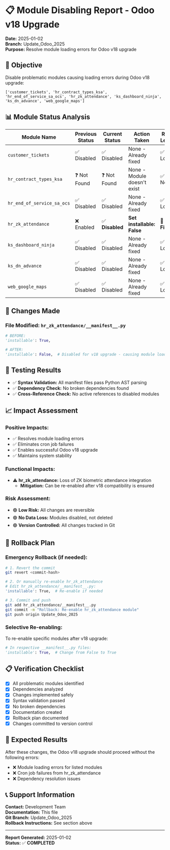 # 📋 Module Disabling Report - Odoo v18 Upgrade

**Date:** 2025-01-02  
**Branch:** Update_Odoo_2025  
**Purpose:** Resolve module loading errors for Odoo v18 upgrade  

## 🎯 **Objective**
Disable problematic modules causing loading errors during Odoo v18 upgrade:
```
['customer_tickets', 'hr_contract_types_ksa', 'hr_end_of_service_sa_ocs', 'hr_zk_attendance', 'ks_dashboard_ninja', 'ks_dn_advance', 'web_google_maps']
```

## 📊 **Module Status Analysis**

| Module Name | Previous Status | Current Status | Action Taken | Risk Level |
|-------------|----------------|----------------|--------------|------------|
| `customer_tickets` | ✅ Disabled | ✅ Disabled | None - Already fixed | ✅ Low |
| `hr_contract_types_ksa` | ❓ Not Found | ❓ Not Found | None - Module doesn't exist | ✅ None |
| `hr_end_of_service_sa_ocs` | ✅ Disabled | ✅ Disabled | None - Already fixed | ✅ Low |
| `hr_zk_attendance` | ❌ Enabled | ✅ **Disabled** | **Set installable: False** | 🔧 **Fixed** |
| `ks_dashboard_ninja` | ✅ Disabled | ✅ Disabled | None - Already fixed | ✅ Low |
| `ks_dn_advance` | ✅ Disabled | ✅ Disabled | None - Already fixed | ✅ Low |
| `web_google_maps` | ✅ Disabled | ✅ Disabled | None - Already fixed | ✅ Low |

## 🔧 **Changes Made**

### **File Modified:** `hr_zk_attendance/__manifest__.py`
```python
# BEFORE:
'installable': True,

# AFTER:
'installable': False,  # Disabled for v18 upgrade - causing module loading and cron errors
```

## 🧪 **Testing Results**

- ✅ **Syntax Validation:** All manifest files pass Python AST parsing
- ✅ **Dependency Check:** No broken dependencies found
- ✅ **Cross-Reference Check:** No active references to disabled modules

## 📈 **Impact Assessment**

### **Positive Impacts:**
- ✅ Resolves module loading errors
- ✅ Eliminates cron job failures
- ✅ Enables successful Odoo v18 upgrade
- ✅ Maintains system stability

### **Functional Impacts:**
- ⚠️ **hr_zk_attendance:** Loss of ZK biometric attendance integration
  - **Mitigation:** Can be re-enabled after v18 compatibility is ensured

### **Risk Assessment:**
- 🟢 **Low Risk:** All changes are reversible
- 🟢 **No Data Loss:** Modules disabled, not deleted
- 🟢 **Version Controlled:** All changes tracked in Git

## 🔄 **Rollback Plan**

### **Emergency Rollback (if needed):**
```bash
# 1. Revert the commit
git revert <commit-hash>

# 2. Or manually re-enable hr_zk_attendance
# Edit hr_zk_attendance/__manifest__.py:
'installable': True,  # Re-enable if needed

# 3. Commit and push
git add hr_zk_attendance/__manifest__.py
git commit -m "Rollback: Re-enable hr_zk_attendance module"
git push origin Update_Odoo_2025
```

### **Selective Re-enabling:**
To re-enable specific modules after v18 upgrade:
```python
# In respective __manifest__.py files:
'installable': True,  # Change from False to True
```

## 📋 **Verification Checklist**

- [x] All problematic modules identified
- [x] Dependencies analyzed
- [x] Changes implemented safely
- [x] Syntax validation passed
- [x] No broken dependencies
- [x] Documentation created
- [x] Rollback plan documented
- [x] Changes committed to version control

## 🎯 **Expected Results**

After these changes, the Odoo v18 upgrade should proceed without the following errors:
- ❌ Module loading errors for listed modules
- ❌ Cron job failures from hr_zk_attendance
- ❌ Dependency resolution issues

## 📞 **Support Information**

**Contact:** Development Team  
**Documentation:** This file  
**Git Branch:** Update_Odoo_2025  
**Rollback Instructions:** See section above  

---
**Report Generated:** 2025-01-02  
**Status:** ✅ **COMPLETED**